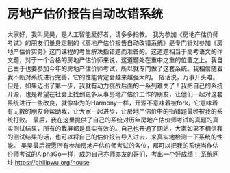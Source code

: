 # 房地产估价报告自动改错系统
大家好，我叫吴昊，是人工智能爱好者，请多多指教。
我为参加《房地产估价师考试》的朋友们量身定制的《房地产估价报告自动改错系统》是专门针对参加《房地产估价实务》这门课程的考生解决指错题而准备的。这道题相当于高考语文的作文题，对于一个合格的房地产估价师来说，这道题处在重中之重的位置之上。我自己由于也要参加今年的房地产估价师考试，所以就专门做了这套系统。我相信随着我不断对系统进行完善，它的性能肯定会越来越强大的。
俗话说，万事开头难。但是，如果迈出了第一步，我就有动力挑战后面的一系列难关了！我把自己的系统开源，也是希望在社会上找到更多从事房地产估价工作的朋友，让他们一起对这套系统进行一些改良，就像华为的Harmony一样，开源不意味着被fork，它意味着有无数的朋友会帮助我，让大家一起进步，让房地产估价中的指错题最终被我的系统打败。
最后，我在这里提供了自己的系统对历年房地产估价师考试的真题的真实测试结果，所有的截屏都是真实有效的。自己也开通了网站，大家如果不相信我的测试结果的话，也可以将自己的估价报告导入进去，来真实地检测一下系统的性能。
吴昊最后祝愿所有参加房地产估价师考试的各位，都可以把我的系统当作估价师考试的AlphaGo一样，成为自己亦师亦友的哥们，考出一个好成绩！
系统网址:https://philipwu.org/house
